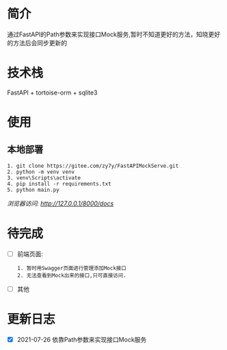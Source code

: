 # 简介
通过FastAPI的Path参数来实现接口Mock服务,暂时不知道更好的方法，知晓更好的方法后会同步更新的
# 技术栈
FastAPI + tortoise-orm + sqlite3
# 使用
## 本地部署
```shell
1. git clone https://gitee.com/zy7y/FastAPIMockServe.git
2. python -m venv venv  
3. venv\Scripts\activate
4. pip install -r requirements.txt
5. python main.py
```
*浏览器访问: http://127.0.0.1/8000/docs*
# 待完成
- [ ] 前端页面:  
  ```shell
  1. 暂时用Swagger页面进行管理添加Mock接口
  2. 无法查看到Mock出来的接口,只可直接访问.
  ```
- [ ] 其他

# 更新日志
- [x] 2021-07-26 依靠Path参数来实现接口Mock服务
